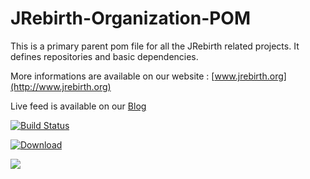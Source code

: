 JRebirth-Organization-POM
===================

This is a primary parent pom file for all the JRebirth related projects.
It defines repositories and basic dependencies. 

More informations are available on our website : [www.jrebirth.org](http://www.jrebirth.org)

Live feed is available on our [Blog](http://blog.jrebirth.org)

[![Build Status](http://ci.jrebirth.org/job/JRebirth-Organization-master/badge/icon)](http://ci.jrebirth.org/job/JRebirth-Organization-master/)

[ ![Download](https://api.bintray.com/packages/jrebirth/JRebirth/Organization/images/download.svg) ](https://bintray.com/jrebirth/JRebirth/Organization/_latestVersion)

<a href='https://bintray.com/jrebirth/JRebirth/Organization/view?source=watch' alt='Get automatic notifications about new "Organization" versions'><img src='https://www.bintray.com/docs/images/bintray_badge_color.png'></a>

